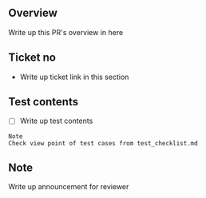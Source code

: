 ## Overview

Write up this PR's overview in here

## Ticket no

- Write up ticket link in this section


## Test contents

- [ ]  Write up test contents

```
Note
Check view point of test cases from test_checklist.md
```

## Note

Write up announcement for reviewer